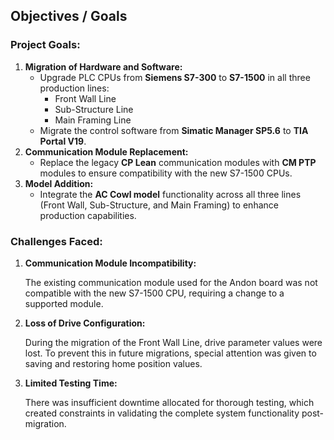 ## **Objectives / Goals**

### **Project Goals:**

1. **Migration of Hardware and Software:**
    - Upgrade PLC CPUs from **Siemens S7-300** to **S7-1500** in all three production lines:
        - Front Wall Line
        - Sub-Structure Line
        - Main Framing Line
    - Migrate the control software from **Simatic Manager SP5.6** to **TIA Portal V19**.
2. **Communication Module Replacement:**
    - Replace the legacy **CP Lean** communication modules with **CM PTP** modules to ensure compatibility with the new S7-1500 CPUs.
3. **Model Addition:**
    - Integrate the **AC Cowl model** functionality across all three lines (Front Wall, Sub-Structure, and Main Framing) to enhance production capabilities.

### **Challenges Faced:**

1. **Communication Module Incompatibility:**
    
    The existing communication module used for the Andon board was not compatible with the new S7-1500 CPU, requiring a change to a supported module.
    
2. **Loss of Drive Configuration:**
    
    During the migration of the Front Wall Line, drive parameter values were lost. To prevent this in future migrations, special attention was given to saving and restoring home position values.
    
3. **Limited Testing Time:**
    
    There was insufficient downtime allocated for thorough testing, which created constraints in validating the complete system functionality post-migration.
